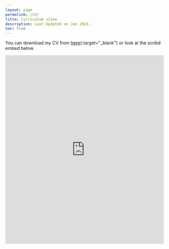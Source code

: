 ```yaml
---
layout: page
permalink: /CV/
title: Curriculum vitae
description: Last Updated on Jan 2021.
nav: true
---
```


You can download my CV from [here](https://drive.google.com/file/d/19k0aRAbaHejRYpPTdytIBQYjbz0rhBBh/view?usp=sharing){:target="\_blank"} or look at the scribd embed below.
<br/>


<iframe class="scribd_iframe_embed" title="Devansh_FullCV_Jan2021" src="https://www.scribd.com/embeds/491215015/content?start_page=1&view_mode=scroll&access_key=key-4MZ3ZK47XkmSEYA9RPZj" data-auto-height="true" data-aspect-ratio="0.7729220222793488" scrolling="no" id="doc_27353" width="100%" height="600" frameborder="0"></iframe><script type="text/javascript">(function() { var scribd = document.createElement("script"); scribd.type = "text/javascript"; scribd.async = true; scribd.src = "https://www.scribd.com/javascripts/embed_code/inject.js"; var s = document.getElementsByTagName("script")[0]; s.parentNode.insertBefore(scribd, s); })();</script>